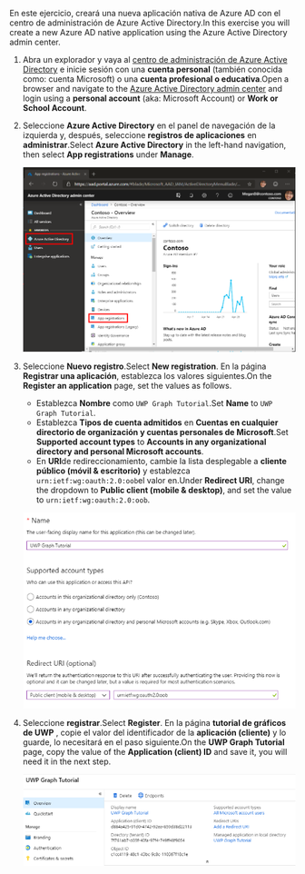 <!-- markdownlint-disable MD002 MD041 -->

<span data-ttu-id="d236e-101">En este ejercicio, creará una nueva aplicación nativa de Azure AD con el centro de administración de Azure Active Directory.</span><span class="sxs-lookup"><span data-stu-id="d236e-101">In this exercise you will create a new Azure AD native application using the Azure Active Directory admin center.</span></span>

1. <span data-ttu-id="d236e-102">Abra un explorador y vaya al [centro de administración de Azure Active Directory](https://aad.portal.azure.com) e inicie sesión con una **cuenta personal** (también conocida como: cuenta Microsoft) o una **cuenta profesional o educativa**.</span><span class="sxs-lookup"><span data-stu-id="d236e-102">Open a browser and navigate to the [Azure Active Directory admin center](https://aad.portal.azure.com) and login using a **personal account** (aka: Microsoft Account) or **Work or School Account**.</span></span>

1. <span data-ttu-id="d236e-103">Seleccione **Azure Active Directory** en el panel de navegación de la izquierda y, después, seleccione **registros de aplicaciones** en **administrar**.</span><span class="sxs-lookup"><span data-stu-id="d236e-103">Select **Azure Active Directory** in the left-hand navigation, then select **App registrations** under **Manage**.</span></span>

    ![<span data-ttu-id="d236e-104">Una captura de pantalla de los registros de la aplicación</span><span class="sxs-lookup"><span data-stu-id="d236e-104">A screenshot of the App registrations</span></span> ](./images/aad-portal-app-registrations.png)

1. <span data-ttu-id="d236e-105">Seleccione **Nuevo registro**.</span><span class="sxs-lookup"><span data-stu-id="d236e-105">Select **New registration**.</span></span> <span data-ttu-id="d236e-106">En la página **Registrar una aplicación**, establezca los valores siguientes.</span><span class="sxs-lookup"><span data-stu-id="d236e-106">On the **Register an application** page, set the values as follows.</span></span>

    - <span data-ttu-id="d236e-107">Establezca **Nombre** como `UWP Graph Tutorial`.</span><span class="sxs-lookup"><span data-stu-id="d236e-107">Set **Name** to `UWP Graph Tutorial`.</span></span>
    - <span data-ttu-id="d236e-108">Establezca **Tipos de cuenta admitidos** en **Cuentas en cualquier directorio de organización y cuentas personales de Microsoft**.</span><span class="sxs-lookup"><span data-stu-id="d236e-108">Set **Supported account types** to **Accounts in any organizational directory and personal Microsoft accounts**.</span></span>
    - <span data-ttu-id="d236e-109">En **URI**de redireccionamiento, cambie la lista desplegable a **cliente público (móvil & escritorio)** y establezca `urn:ietf:wg:oauth:2.0:oob`el valor en.</span><span class="sxs-lookup"><span data-stu-id="d236e-109">Under **Redirect URI**, change the dropdown to **Public client (mobile & desktop)**, and set the value to `urn:ietf:wg:oauth:2.0:oob`.</span></span>

    ![Captura de pantalla de la página registrar una aplicación](./images/aad-register-app.png)

1. <span data-ttu-id="d236e-111">Seleccione **registrar**.</span><span class="sxs-lookup"><span data-stu-id="d236e-111">Select **Register**.</span></span> <span data-ttu-id="d236e-112">En la página **tutorial de gráficos de UWP** , copie el valor del identificador de la **aplicación (cliente)** y lo guarde, lo necesitará en el paso siguiente.</span><span class="sxs-lookup"><span data-stu-id="d236e-112">On the **UWP Graph Tutorial** page, copy the value of the **Application (client) ID** and save it, you will need it in the next step.</span></span>

    ![Captura de pantalla del identificador de la aplicación del nuevo registro de la aplicación](./images/aad-application-id.png)
